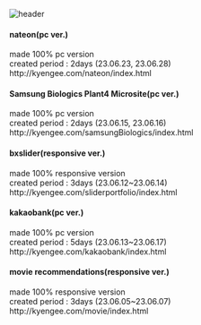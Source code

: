 ![header](https://capsule-render.vercel.app/api?type=waving&color=timeGradient&text=Welcome%20to%20Kyengee's%20GitHub&animation=twinkling&fontSize=30&fontAlignY=40&fontAlign=70&height=250)


<h4>nateon(pc ver.)</h4>
made 100%  pc version <br>
created period : 2days (23.06.23, 23.06.28)<br>
http://kyengee.com/nateon/index.html

<br>

<h4>Samsung Biologics Plant4 Microsite(pc ver.)</h4>
made 100% pc version <br>
created period : 2days (23.06.15, 23.06.16)<br>
http://kyengee.com/samsungBiologics/index.html

<br>

<h4>bxslider(responsive ver.)</h4>
made 100% responsive version<br>
created period : 3days (23.06.12~23.06.14)<br>
http://kyengee.com/sliderportfolio/index.html

<br>

<h4>kakaobank(pc ver.)</h4>
made 100% pc version<br>
created period : 5days (23.06.13~23.06.17)<br>
http://kyengee.com/kakaobank/index.html


<br>

<h4>movie recommendations(responsive ver.)</h4>
made 100% responsive version<br>
created period : 3days (23.06.05~23.06.07)<br>
http://kyengee.com/movie/index.html


<br><br><br>



